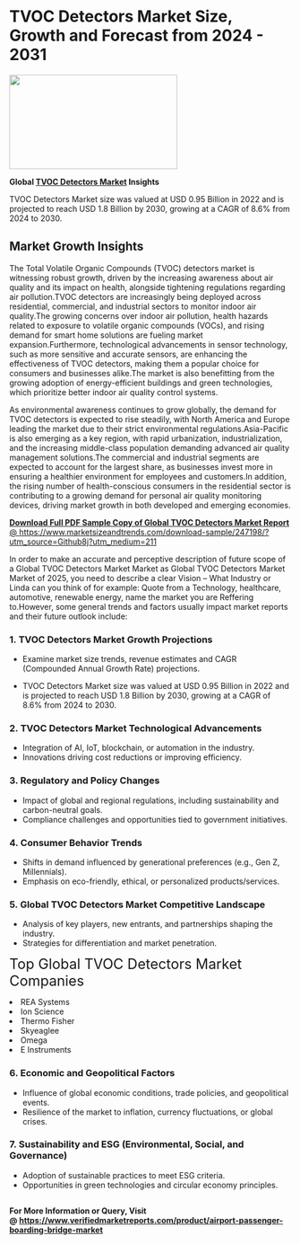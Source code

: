 <H1>TVOC Detectors Market Size, Growth and Forecast from 2024 - 2031</H1><img class="aligncenter size-medium wp-image-584254" src="https://thirdeyenews.in/wp-content/uploads/2024/09/Global-Market-Research-300x168.jpeg" alt="" width="300" height="168" /><p><strong>Global&nbsp;<a href="https://www.marketsizeandtrends.com/download-sample/247198/?utm_source=Github8j?utm_medium=211">TVOC Detectors Market</a> Insights</strong></p><p>TVOC Detectors Market size was valued at USD 0.95 Billion in 2022 and is projected to reach USD 1.8 Billion by 2030, growing at a CAGR of 8.6% from 2024 to 2030.</p><p><h2>Market Growth Insights</h2> <p>The Total Volatile Organic Compounds (TVOC) detectors market is witnessing robust growth, driven by the increasing awareness about air quality and its impact on health, alongside tightening regulations regarding air pollution.TVOC detectors are increasingly being deployed across residential, commercial, and industrial sectors to monitor indoor air quality.The growing concerns over indoor air pollution, health hazards related to exposure to volatile organic compounds (VOCs), and rising demand for smart home solutions are fueling market expansion.Furthermore, technological advancements in sensor technology, such as more sensitive and accurate sensors, are enhancing the effectiveness of TVOC detectors, making them a popular choice for consumers and businesses alike.The market is also benefitting from the growing adoption of energy-efficient buildings and green technologies, which prioritize better indoor air quality control systems.</p> <p><a href="#"></a></p> <p>As environmental awareness continues to grow globally, the demand for TVOC detectors is expected to rise steadily, with North America and Europe leading the market due to their strict environmental regulations.Asia-Pacific is also emerging as a key region, with rapid urbanization, industrialization, and the increasing middle-class population demanding advanced air quality management solutions.The commercial and industrial segments are expected to account for the largest share, as businesses invest more in ensuring a healthier environment for employees and customers.In addition, the rising number of health-conscious consumers in the residential sector is contributing to a growing demand for personal air quality monitoring devices, driving market growth in both developed and emerging economies.</p> <p><a href="#"></p><p><span class=""><strong>Download Full PDF Sample Copy of Global TVOC Detectors Market Report</strong> @ <a href="https://www.marketsizeandtrends.com/download-sample/247198/?utm_source=Github8j?utm_medium=211" target="_blank">https://www.marketsizeandtrends.com/download-sample/247198/?utm_source=Github8j?utm_medium=211</a></span></p><p>In order to make an accurate and perceptive description of future scope of a Global&nbsp;TVOC Detectors Market Market as Global&nbsp;TVOC Detectors Market Market of 2025, you need to describe a clear Vision &ndash; What Industry or Linda can you think of for example: Quote from a Technology, healthcare, automotive, renewable energy, name the market you are Reffering to.However, some general trends and factors usually impact market reports and their future outlook include:</p><h3>1.&nbsp;<strong>TVOC Detectors Market Growth Projections</strong></h3><ul><li>Examine market size trends, revenue estimates and CAGR (Compounded Annual Growth Rate) projections.</li><li><p>TVOC Detectors Market size was valued at USD 0.95 Billion in 2022 and is projected to reach USD 1.8 Billion by 2030, growing at a CAGR of 8.6% from 2024 to 2030.</p></li></ul><h3>2.&nbsp;<strong>TVOC Detectors Market Technological Advancements</strong></h3><ul><li>Integration of AI, IoT, blockchain, or automation in the industry.</li><li>Innovations driving cost reductions or improving efficiency.</li></ul><h3>3.&nbsp;<strong>Regulatory and Policy Changes</strong></h3><ul><li>Impact of global and regional regulations, including sustainability and carbon-neutral goals.</li><li>Compliance challenges and opportunities tied to government initiatives.</li></ul><h3>4.&nbsp;<strong>Consumer Behavior Trends</strong></h3><ul><li>Shifts in demand influenced by generational preferences (e.g., Gen Z, Millennials).</li><li>Emphasis on eco-friendly, ethical, or personalized products/services.</li></ul><h3>5.&nbsp;<strong>Global TVOC Detectors Market Competitive Landscape</strong></h3><ul><li>Analysis of key players, new entrants, and partnerships shaping the industry.</li><li>Strategies for differentiation and market penetration.</li></ul><p data-pm-slice="1 1 []"><span style="color: inherit; font-family: inherit; font-size: 25px;">Top Global TVOC Detectors Market Companies</span></p><div class="" data-test-id=""><p><li>REA Systems</li><li> Ion Science</li><li> Thermo Fisher</li><li> Skyeaglee</li><li> Omega</li><li> E Instruments</li></p></div><h3>6.&nbsp;<strong>Economic and Geopolitical Factors</strong></h3><ul><li>Influence of global economic conditions, trade policies, and geopolitical events.</li><li>Resilience of the market to inflation, currency fluctuations, or global crises.</li></ul><h3>7.&nbsp;<strong>Sustainability and ESG (Environmental, Social, and Governance)</strong></h3><ul><li>Adoption of sustainable practices to meet ESG criteria.</li><li>Opportunities in green technologies and circular economy principles.</li></ul><h2><strong style="font-size: 14px;">For More Information or Query, Visit @&nbsp;</strong><a style="background-color: #ffffff; font-size: 14px;" href="https://www.marketsizeandtrends.com/report/tvoc-detectors-market/" target="_blank">https://www.verifiedmarketreports.com/product/airport-passenger-boarding-bridge-market</a></h2>